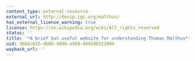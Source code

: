 ```yaml
---
content_type: external-resource
external_url: http://desip.igc.org/malthus/
has_external_license_warning: true
license: https://en.wikipedia.org/wiki/All_rights_reserved
status: ''
title: '*A brief but useful website for understanding Thomas Malthus*'
uid: 3bbbc615-db06-40d6-a569-4441d6311004
wayback_url: ''
---
```


